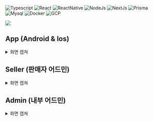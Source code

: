 ![Typescript](https://img.shields.io/badge/Typescript-222222?style=for-the-badge&logo=Typescript&logoColor=#3178C6)
![React](https://img.shields.io/badge/React-222222?style=for-the-badge&logo=React&logoColor=#61DAFB)
![ReactNative](https://img.shields.io/badge/React_Native-222222?style=for-the-badge&logo=React&logoColor=#61DAFB)
![NodeJs](https://img.shields.io/badge/Nodejs-222222?style=for-the-badge&logo=Node.js&logoColor=#339933)
![NextJs](https://img.shields.io/badge/nextjs-222222?style=for-the-badge&logo=next.js&logoColor=#000000)
![Prisma](https://img.shields.io/badge/Prisma-222222?style=for-the-badge&logo=prisma&logoColor=#2D3748)
![Mysql](https://img.shields.io/badge/mysql-222222?style=for-the-badge&logo=mysql&logoColor=#4479A1)
![Docker](https://img.shields.io/badge/docker-222222?style=for-the-badge&logo=docker&logoColor=#2496ED)
![GCP](https://img.shields.io/badge/gcp-222222?style=for-the-badge&logo=google-cloud&logoColor=#4285F4)

<img src="https://user-images.githubusercontent.com/48207131/225075664-b9090370-a14e-477e-adea-45547c8a7fa5.png">


## App (Android & Ios)

<details>
  <summary>화면 캡쳐</summary>
  
  ### SNS 로그인 기능
  <p>
    <img width="24.5%" src="https://user-images.githubusercontent.com/48207131/225067944-cab672f0-a253-4af5-ac4e-24f276ad84ee.png" />
    <img width="24.5%" src="https://user-images.githubusercontent.com/48207131/225067938-96d0f949-c411-47eb-ae57-bb8b10050dfb.png" />
    <img width="24.5%" src="https://user-images.githubusercontent.com/48207131/225067936-5476555d-c7fb-4f29-97b4-7bef66eca0ca.png" />
    <img width="24.5%" src="https://user-images.githubusercontent.com/48207131/225067904-b12d96e1-ebde-41d4-80c2-6a51bbd79f10.png" />
  </p>

  ### 상품 보기 기능
  <p>
    <img width="33%" src="https://user-images.githubusercontent.com/48207131/225069624-4f2cdae7-c9e2-445c-8146-51f72d8df725.png" />
    <img width="33%" src="https://user-images.githubusercontent.com/48207131/225069622-4afadc5b-a8ca-4a3b-9caf-70554f9d6f64.png" />
    <img width="33%" src="https://user-images.githubusercontent.com/48207131/225069609-b2534882-a9bf-4cc8-adad-7ebdbcd06628.png" />
  </p>

  ### 구매, 결제, 환불
  <p>
    <img width="33%" src="https://user-images.githubusercontent.com/48207131/225071373-68cf081c-ba8a-48e1-85d0-62eca435b3ce.png" />
    <img width="33%" src="https://user-images.githubusercontent.com/48207131/225071476-00111cbc-cee0-4fc6-abf0-db833944b311.png" />
    <img width="33%" src="https://user-images.githubusercontent.com/48207131/225071555-b13f2ada-e5eb-481c-a309-00625bb851e3.png" />
  </p>

  ### 마이페이지, 상품 찜, 상품 검색
  <p>
    <img width="33%" src="https://user-images.githubusercontent.com/48207131/225072140-a14385e4-91ae-49d1-be82-47d3cf044b85.png" />
    <img width="33%" src="https://user-images.githubusercontent.com/48207131/225072157-bca9cbb6-32b2-469e-81f7-e9b1c169726c.png" />
    <img width="33%" src="https://user-images.githubusercontent.com/48207131/225072170-c647ad42-c26a-46e5-bb7a-55b1baa8624c.png" />
  </p>

  ### 리뷰, 쿠폰, 포인트
  <p>
    <img width="33%" src="https://user-images.githubusercontent.com/48207131/225072411-aaa6c069-8edc-4fcf-988a-e69d586c9c0c.png" />
    <img width="33%" src="https://user-images.githubusercontent.com/48207131/225072429-ae4ea167-cef8-4946-892c-235e0a587235.png" />
    <img width="33%" src="https://user-images.githubusercontent.com/48207131/225072437-81591350-f55a-41ff-a1d0-012895a46008.png" />
  </p>
</details>

## Seller (판매자 어드민)

<details>
  <summary>화면 캡쳐</summary>

  ### 대시보드
  <img src="https://user-images.githubusercontent.com/48207131/225072980-6ead1caf-f98f-453e-ae48-de386ea07131.png">

  ### 주문관리
  <img src="https://user-images.githubusercontent.com/48207131/225073008-3ce8a7fc-f999-4d1b-bbfb-aa5d54eb5f82.png">

  ### 상점관리
  <img src="https://user-images.githubusercontent.com/48207131/225073018-5828d5eb-3e2e-43e5-a7b3-9e41bb950453.png">

  ### 상품관리
  <img src="https://user-images.githubusercontent.com/48207131/225073037-b584a71e-a165-492e-94e9-5fb5e035b1c8.png">
  <img src="https://user-images.githubusercontent.com/48207131/225073055-4231fa1a-ca03-4628-bcc8-adcc38a7de3e.png">

  ### 수익관리
  <img src="https://user-images.githubusercontent.com/48207131/225073071-07b47143-1110-4b6c-82fe-d7c305a00db3.png">
</details>

## Admin (내부 어드민)

<details>
  <summary>화면 캡쳐</summary>

  ### 입점사 관리
  <img src="https://user-images.githubusercontent.com/48207131/225074381-aa52d80e-1d91-41aa-baaf-0e7cdf84de6c.png">
  <img src="https://user-images.githubusercontent.com/48207131/225074395-bf5c7878-ed97-4587-aff7-6df54d461b7c.png">

  ### 상품관리
  <img src="https://user-images.githubusercontent.com/48207131/225074412-5ae136ef-fa65-42be-9f73-6508e0f5dd64.png">
  <img src="https://user-images.githubusercontent.com/48207131/225074428-04e541b0-a01a-4ab9-9287-3008daee2f81.png">

  ### 주문관리
  <img src="https://user-images.githubusercontent.com/48207131/225074441-ddfe24b8-b07f-48ec-8798-48fea257ec4d.png">
</details>

